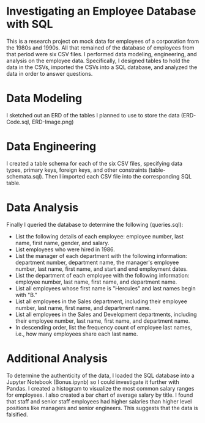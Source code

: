 # Investigating an Employee Database with SQL

This is a research project on mock data for employees of a corporation from the 1980s and 1990s. All that remained of the database of employees from that period were six CSV files.
I performed data modeling, engineering, and analysis on the employee data.  Specifically, I designed tables to hold the data in the CSVs, imported the CSVs into a SQL database, and analyzed the data in order to answer questions.

# Data Modeling
I sketched out an ERD of the tables I planned to use to store the data (ERD-Code.sql, ERD-Image.png)

# Data Engineering
I created a table schema for each of the six CSV files, specifying data types, primary keys, foreign keys, and other constraints (table-schemata.sql). Then I imported each CSV file into the corresponding SQL table.

# Data Analysis
Finally I queried the database to determine the following (queries.sql):
- List the following details of each employee: employee number, last name, first name, gender, and salary.
- List employees who were hired in 1986.
- List the manager of each department with the following information: department number, department name, the manager's employee number, last name, first name, and start and end employment dates.
- List the department of each employee with the following information: employee number, last name, first name, and department name.
- List all employees whose first name is "Hercules" and last names begin with "B."
- List all employees in the Sales department, including their employee number, last name, first name, and department name.
- List all employees in the Sales and Development departments, including their employee number, last name, first name, and department name.
- In descending order, list the frequency count of employee last names, i.e., how many employees share each last name.

# Additional Analysis
To determine the authenticity of the data, I loaded the SQL database into a Jupyter Notebook (Bonus.ipynb) so I could investigate it further with Pandas.  I created a histogram to visualize the most common salary ranges for employees.  I also created a bar chart of average salary by title.  I found that staff and senior staff employees had higher salaries than higher level positions like managers and senior engineers.  This suggests that the data is falsified.
